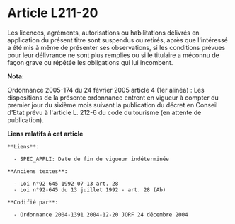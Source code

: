 # Article L211-20

Les licences, agréments, autorisations ou habilitations délivrés en application du présent titre sont suspendus ou retirés,
après que l'intéressé a été mis à même de présenter ses observations, si les conditions prévues pour leur délivrance ne sont
plus remplies ou si le titulaire a méconnu de façon grave ou répétée les obligations qui lui incombent.

**Nota:**

Ordonnance 2005-174 du 24 février 2005 article 4 (1er alinéa) : Les dispositions de la présente ordonnance entrent en vigueur
à compter du premier jour du sixième mois suivant la publication du décret en Conseil d'Etat prévu à l'article L. 212-6 du
code du tourisme (en attente de publication).

**Liens relatifs à cet article**

	**Liens**:

	  - SPEC_APPLI: Date de fin de vigueur indéterminée

	**Anciens textes**:

	  - Loi n°92-645 1992-07-13 art. 28
	  - Loi n°92-645 du 13 juillet 1992 - art. 28 (Ab)

	**Codifié par**:

	  - Ordonnance 2004-1391 2004-12-20 JORF 24 décembre 2004
